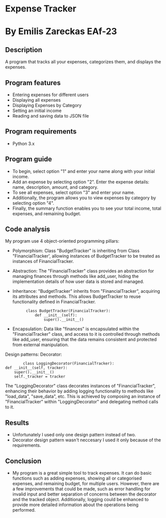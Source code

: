 # Expense Tracker
# By Emilis Zareckas EAf-23
## Description
A program that tracks all your expenses, categorizes them, and displays the expenses.

## Program features
- Entering expenses for different users
- Displaying all expenses 
- Displaying Expenses by Category
- Setting an initial income
- Reading and saving data to JSON file

## Program requirements
- Python 3.x

## Program guide
- To begin, select option "1" and enter your name along with your initial income.
- Add an expense by selecting option "2". Enter the expense details: name, description, amount, and category.
- To see all expenses, select option "3" and enter your name.
- Additionally, the program allows you to view expenses by category by selecting option "4".
- Finally, the summary function enables you to see your total income, total expenses, and remaining budget.

## Code analysis
My program use 4 object-oriented programming pillars:
- Polymorphism: Class "BudgetTracker" is inheriting from Class "FinancialTracker', allowing instances of BudgetTracker to be treated as instances of FinancialTracker.
- Abstraction: The "FinancialTracker" class provides an abstraction for managing finances through methods like add_user, hiding the implementation details of how user data is stored and managed.
- Inheritance: "BudgetTracker" inherits from "FinancialTracker", acquiring its attributes and methods. This allows BudgetTracker to reuse functionality defined in FinancialTracker.

            class BudgetTracker(FinancialTracker):
                def __init__(self):
                    super().__init__()
- Encapsulation: Data like "finances" is encapsulated within the "FinancialTracker" class, and access to it is controlled through methods like add_user, ensuring that the data remains consistent and protected from external manipulation.

Design patterns:
Decorator:

            class LoggingDecorator(FinancialTracker):
    def __init__(self, tracker):
        super().__init__()
        self._tracker = tracker
The "LoggingDecorator" class decorates instances of "FinancialTracker", enhancing their behavior by adding logging functionality to methods like "load_data", "save_data", etc. This is achieved by composing an instance of "FinancialTracker" within "LoggingDecorator" and delegating method calls to it.

## Results
- Unfortunately I used only one design pattern instead of two.
- Decorator design pattern wasn't neccesary I used it only because of the requirements.

## Conclusion
- My program is a great simple tool to track expenses. It can do basic functions such as adding expenses, showing all or categorised expenses, and remaining budget, for multiple users. However, there are a few improvements that could be made, such as error handling for invalid input and better separation of concerns between the decorator and the tracked object. Additionally, logging could be enhanced to provide more detailed information about the operations being performed.
